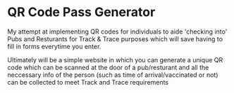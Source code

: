 # QR Code Pass Generator

My attempt at implementing QR codes for individuals to aide 'checking into' Pubs and Resturants for Track & Trace purposes which will save having to fill in forms everytime you enter.  

Ultimately will be a simple website in which you can generate a unique QR code which can be scanned at the door of a pub/resturant and all the neccessary info of the person (such as time of arrival/vaccinated or not) can be collected to meet Track and Trace requirements  
